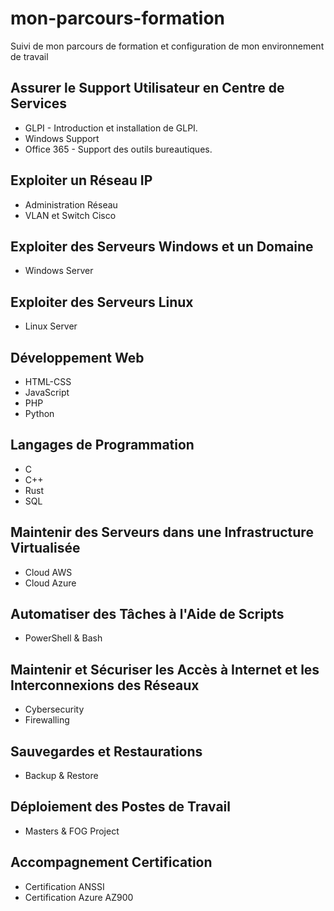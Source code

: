 # mon-parcours-formation
Suivi de mon parcours de formation et configuration de mon environnement de travail

## Assurer le Support Utilisateur en Centre de Services 
- GLPI - Introduction et installation de GLPI.
- Windows Support
- Office 365 - Support des outils bureautiques.
## Exploiter un Réseau IP 
- Administration Réseau
- VLAN et Switch Cisco
## Exploiter des Serveurs Windows et un Domaine
- Windows Server
## Exploiter des Serveurs Linux
- Linux Server
## Développement Web
- HTML-CSS
- JavaScript
- PHP
- Python
## Langages de Programmation
- C
- C++
- Rust
- SQL
## Maintenir des Serveurs dans une Infrastructure Virtualisée
- Cloud AWS
- Cloud Azure
## Automatiser des Tâches à l'Aide de Scripts
- PowerShell & Bash
## Maintenir et Sécuriser les Accès à Internet et les Interconnexions des Réseaux 
- Cybersecurity
- Firewalling
## Sauvegardes et Restaurations 
- Backup & Restore
## Déploiement des Postes de Travail 
- Masters & FOG Project
## Accompagnement Certification
- Certification ANSSI
- Certification Azure AZ900
